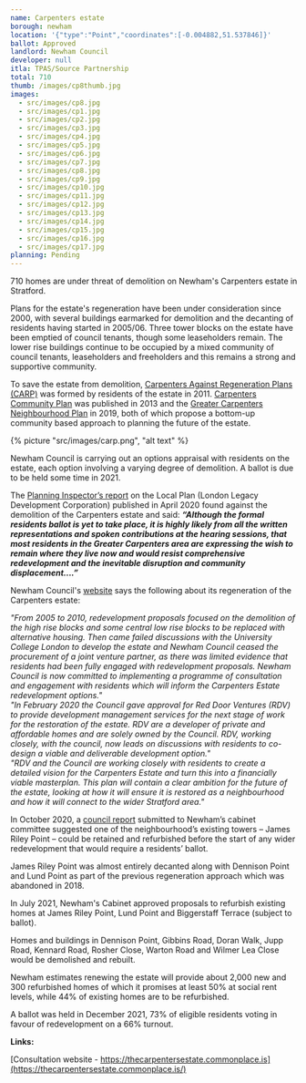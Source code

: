 ```yaml
---
name: Carpenters estate
borough: newham
location: '{"type":"Point","coordinates":[-0.004882,51.537846]}'
ballot: Approved
landlord: Newham Council
developer: null
itla: TPAS/Source Partnership
total: 710
thumb: /images/cp8thumb.jpg
images:
  - src/images/cp8.jpg
  - src/images/cp1.jpg
  - src/images/cp2.jpg
  - src/images/cp3.jpg
  - src/images/cp4.jpg
  - src/images/cp5.jpg
  - src/images/cp6.jpg
  - src/images/cp7.jpg
  - src/images/cp8.jpg
  - src/images/cp9.jpg
  - src/images/cp10.jpg
  - src/images/cp11.jpg
  - src/images/cp12.jpg
  - src/images/cp13.jpg
  - src/images/cp14.jpg
  - src/images/cp15.jpg
  - src/images/cp16.jpg
  - src/images/cp17.jpg
planning: Pending
---
```

710 homes are under threat of demolition on Newham's Carpenters estate in Stratford.

Plans for the estate's regeneration have been under consideration since 2000, with several buildings earmarked for demolition and the decanting of residents having started in 2005/06.  Three tower blocks on the estate have been emptied of council tenants, though some leaseholders remain.  The lower rise buildings continue to be occupied by a mixed community of council tenants, leaseholders and freeholders and this remains a strong and supportive community. 

To save the estate from demolition, <a href="https://savecarpenters.wordpress.com/about/">Carpenters Against Regeneration Plans (CARP)</a> was formed by residents of the estate in 2011.  <a href="/images/ccplan.pdf">Carpenters Community Plan</a> was published in 2013 and the <a href="https://greatercarpenterscouk.files.wordpress.com/2019/06/np-june-2019-submission-version.pdf">Greater Carpenters Neighbourhood Plan</a> in 2019, both of which propose a bottom-up community based approach to planning the future of the estate.

{% picture "src/images/carp.png", "alt text" %}

Newham Council is carrying out an options appraisal with residents on the estate, each option involving a varying degree of demolition.  A ballot is due to be held some time in 2021.

The [Planning Inspector’s report](https://www.queenelizabetholympicpark.co.uk/-/media/lldc/local-plan/examination-2019/inspectors-reports/appendix-1_inspectors-lldc-revised-lp_final-report.ashx?la=en) on the Local Plan (London Legacy Development Corporation) published in April 2020 found against the demolition of the Carpenters estate and said:
<i><strong>
“Although the formal residents ballot is yet to take place, it is highly likely from all the written representations and spoken contributions at the hearing sessions, that most residents in the Greater Carpenters area are expressing the wish to remain where they live now and would resist comprehensive redevelopment and the inevitable disruption and community displacement....”
</strong></i>

Newham Council's [website](https://www.newham.gov.uk/regeneration-1/regeneration-project-carpenters-estate/2?documentId=343&categoryId=20140) says the following about its regeneration of the Carpenters estate:


<div class="card box-shadow">
          <div class="card-body">
<i>"From 2005 to 2010, redevelopment proposals focused on the demolition of the high rise blocks and some central low rise blocks to be replaced with alternative housing. Then came failed discussions with the University College London to develop the estate and Newham Council ceased the procurement of a joint venture partner, as there was limited evidence that residents had been fully engaged with redevelopment proposals. Newham Council is now committed to implementing a programme of consultation and engagement with residents which will inform the Carpenters Estate redevelopment options."
</i>
</div>
</div>

<div class="card box-shadow">
          <div class="card-body">
<i>"In February 2020 the Council gave approval for Red Door Ventures (RDV) to provide development management services for the next stage of work for the restoration of the estate. RDV are a developer of private and affordable homes and are solely owned by the Council. RDV, working closely, with the council, now leads on discussions with residents to co-design a viable and deliverable development option."  
</i>
</div>
</div>

<div class="card box-shadow">
          <div class="card-body">
<i>"RDV and the Council are working closely with residents to create a detailed vision for the Carpenters Estate and turn this into a financially viable masterplan. This plan will contain a clear ambition for the future of the estate, looking at how it will ensure it is restored as a neighbourhood and how it will connect to the wider Stratford area." </i>
</div>
</div>

In October 2020, a [council report](https://mgov.newham.gov.uk/documents/s139593/Appraisal%20of%20Tower%20Blocks%20on%20the%20Carpenters%20Estate%20Stratford%20-%20update%20and%20next%20steps%20V8%20Cabint%20issu.pdf) submitted to Newham’s cabinet committee suggested one of the neighbourhood’s existing towers – James Riley Point – could be retained and refurbished before the start of any wider redevelopment that would require a residents’ ballot.

James Riley Point was almost entirely decanted along with Dennison Point and Lund Point as part of the previous regeneration approach which was abandoned in 2018.

In July 2021, Newham's Cabinet approved proposals to refurbish existing homes at James Riley Point, Lund Point and Biggerstaff Terrace (subject to ballot).

Homes and buildings in Dennison Point, Gibbins Road, Doran Walk, Jupp Road, Kennard Road, Rosher Close, Warton Road and Wilmer Lea Close would be demolished and rebuilt.

Newham estimates renewing the estate will provide about 2,000 new and 300 refurbished homes of which it promises at least 50% at social rent levels, while 44% of existing homes are to be refurbished.

A ballot was held in December 2021, 73% of eligible residents voting in favour of redevelopment on a 66% turnout.

__Links:__

[Consultation website - https://thecarpentersestate.commonplace.is](https://thecarpentersestate.commonplace.is/)
